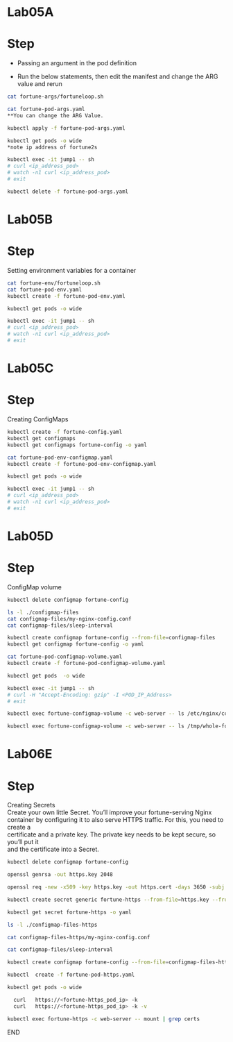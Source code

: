 # Lab05A
# Step 
* Passing an argument in the pod definition

* Run the below statements, then edit the manifest and change the ARG value and rerun 
```sh
cat fortune-args/fortuneloop.sh

cat fortune-pod-args.yaml
**You can change the ARG Value.

kubectl apply -f fortune-pod-args.yaml

kubectl get pods -o wide
*note ip address of fortune2s

kubectl exec -it jump1 -- sh
# curl <ip_address_pod>
# watch -n1 curl <ip_address_pod> 
# exit 

kubectl delete -f fortune-pod-args.yaml
```

# Lab05B
# Step 
Setting environment variables for a container

```sh
cat fortune-env/fortuneloop.sh
cat fortune-pod-env.yaml 
kubectl create -f fortune-pod-env.yaml

kubectl get pods -o wide

kubectl exec -it jump1 -- sh
# curl <ip_address_pod>
# watch -n1 curl <ip_address_pod> 
# exit 
```

# Lab05C
# Step 
Creating ConfigMaps 

```sh
kubectl create -f fortune-config.yaml
kubectl get configmaps
kubectl get configmaps fortune-config -o yaml 

cat fortune-pod-env-configmap.yaml
kubectl create -f fortune-pod-env-configmap.yaml

kubectl get pods -o wide

kubectl exec -it jump1 -- sh
# curl <ip_address_pod>
# watch -n1 curl <ip_address_pod> 
# exit 
```

# Lab05D
# Step 
ConfigMap volume 


```sh
kubectl delete configmap fortune-config

ls -l ./configmap-files
cat configmap-files/my-nginx-config.conf
cat configmap-files/sleep-interval

kubectl create configmap fortune-config --from-file=configmap-files
kubectl get configmap fortune-config -o yaml

cat fortune-pod-configmap-volume.yaml
kubectl create -f fortune-pod-configmap-volume.yaml

kubectl get pods  -o wide

kubectl exec -it jump1 -- sh
# curl -H "Accept-Encoding: gzip" -I <POD_IP_Address>
# exit 

kubectl exec fortune-configmap-volume -c web-server -- ls /etc/nginx/conf.d

kubectl exec fortune-configmap-volume -c web-server -- ls /tmp/whole-fortune-config-volume

```
# Lab06E
# Step
Creating Secrets <br>
Create your own little Secret. You’ll improve your fortune-serving Nginx <br>
container by configuring it to also serve HTTPS traffic. For this, you need to create a<br>
certificate and a private key. The private key needs to be kept secure, so you’ll put it<br>
and the certificate into a Secret. <br>

```sh
kubectl delete configmap fortune-config

openssl genrsa -out https.key 2048

openssl req -new -x509 -key https.key -out https.cert -days 3650 -subj /CN=www.kubia-example.com

kubectl create secret generic fortune-https --from-file=https.key --from-file=https.cert --from-file=foo

kubectl get secret fortune-https -o yaml

ls -l ./configmap-files-https

cat configmap-files-https/my-nginx-config.conf

cat configmap-files/sleep-interval

kubectl create configmap fortune-config --from-file=configmap-files-https

kubectl  create -f fortune-pod-https.yaml

kubectl get pods -o wide

  curl   https://<fortune-https_pod_ip> -k 
  curl   https://<fortune-https_pod_ip> -k -v 

kubectl exec fortune-https -c web-server -- mount | grep certs

```
END